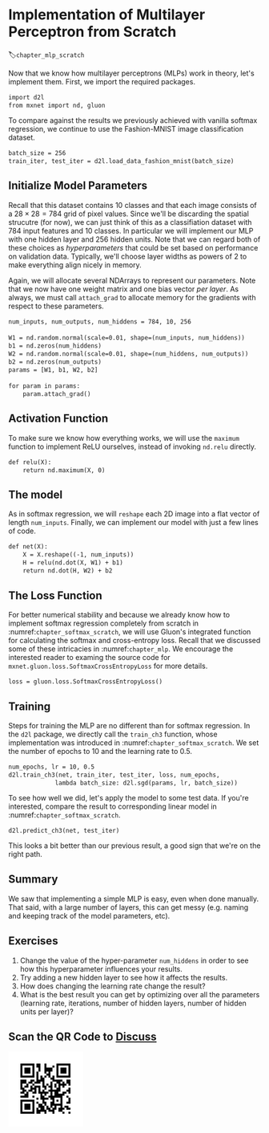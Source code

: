 # Implementation of Multilayer Perceptron from Scratch
:label:`chapter_mlp_scratch`

Now that we know how multilayer perceptrons (MLPs) work in theory,
let's implement them. First, we import the required packages.

```{.python .input  n=9}
import d2l
from mxnet import nd, gluon
```

To compare against the results
we previously achieved with vanilla softmax regression,
we continue to use the Fashion-MNIST image classification dataset.

```{.python .input  n=2}
batch_size = 256
train_iter, test_iter = d2l.load_data_fashion_mnist(batch_size)
```

## Initialize Model Parameters

Recall that this dataset contains 10 classes and that
each image consists of a $28 \times 28 = 784$ grid of pixel values.
Since we'll be discarding the spatial strucutre (for now),
we can just think of this as a classifiation dataset
with $784$ input features and $10$ classes.
In particular we will implement our MLP
with one hidden layer and $256$ hidden units.
Note that we can regard both of these choices as *hyperparameters*
that could be set based on performance on validation data.
Typically, we'll choose layer widths as powers of $2$
to make everything align nicely in memory.

Again, we will allocate several NDArrays to represent our parameters.
Note that we now have one weight matrix and one bias vector *per layer*.
As always, we must call `attach_grad` to allocate memory for the gradients with respect to these parameters.

```{.python .input  n=3}
num_inputs, num_outputs, num_hiddens = 784, 10, 256

W1 = nd.random.normal(scale=0.01, shape=(num_inputs, num_hiddens))
b1 = nd.zeros(num_hiddens)
W2 = nd.random.normal(scale=0.01, shape=(num_hiddens, num_outputs))
b2 = nd.zeros(num_outputs)
params = [W1, b1, W2, b2]

for param in params:
    param.attach_grad()
```

## Activation Function

To make sure we know how everything works,
we will use the `maximum` function to implement ReLU ourselves,
instead of invoking `nd.relu` directly.

```{.python .input  n=4}
def relu(X):
    return nd.maximum(X, 0)
```

## The model

As in softmax regression, we will `reshape` each 2D image
into a flat vector of length  `num_inputs`.
Finally, we can implement our model with just a few lines of code.

```{.python .input  n=5}
def net(X):
    X = X.reshape((-1, num_inputs))
    H = relu(nd.dot(X, W1) + b1)
    return nd.dot(H, W2) + b2
```

## The Loss Function

For better numerical stability and because we already know
how to implement softmax regression completely from scratch in :numref:`chapter_softmax_scratch`,
we will use Gluon's integrated function
for calculating the softmax and cross-entropy loss.
Recall that we discussed some of these intricacies
in :numref:`chapter_mlp`.
We encourage the interested reader to examing the source code
for `mxnet.gluon.loss.SoftmaxCrossEntropyLoss` for more details.

```{.python .input  n=6}
loss = gluon.loss.SoftmaxCrossEntropyLoss()
```

## Training

Steps for training the MLP are no different than for softmax regression.
In the `d2l` package, we directly call the `train_ch3` function, whose implementation was introduced in :numref:`chapter_softmax_scratch`.
We set the number of epochs to $10$ and the learning rate to $0.5$.

```{.python .input  n=7}
num_epochs, lr = 10, 0.5
d2l.train_ch3(net, train_iter, test_iter, loss, num_epochs, 
             lambda batch_size: d2l.sgd(params, lr, batch_size))
```

To see how well we did, let's apply the model to some test data.
If you're interested, compare the result to corresponding linear model in :numref:`chapter_softmax_scratch`.

```{.python .input}
d2l.predict_ch3(net, test_iter)
```

This looks a bit better than our previous result, a good sign that we're on the right path.

## Summary

We saw that implementing a simple MLP is easy, even when done manually.
That said, with a large number of layers, this can get messy
(e.g. naming and keeping track of the model parameters, etc).

## Exercises

1. Change the value of the hyper-parameter `num_hiddens` in order to see how this hyperparameter influences your results.
1. Try adding a new hidden layer to see how it affects the results.
1. How does changing the learning rate change the result?
1. What is the best result you can get by optimizing over all the parameters (learning rate, iterations, number of hidden layers, number of hidden units per layer)?

## Scan the QR Code to [Discuss](https://discuss.mxnet.io/t/2339)

![](../img/qr_mlp-scratch.svg)
